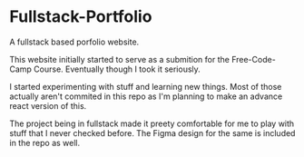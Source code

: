 # Fullstack-Portfolio
A fullstack based porfolio website.

This website initially started to serve as a submition for the Free-Code-Camp Course.
Eventually though I took it seriously.

I started experimenting with stuff and learning new things.
Most of those actually aren't commited in this repo as I'm planning to make an advance react version of this.

The project being in fullstack made it preety comfortable for me to play with stuff that I never checked before.
The Figma design for the same is included in the repo as well.
